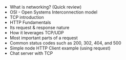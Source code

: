 - What is networking? (Quick review)
- OSI - Open Systems Interconnection model
- TCP introduction
- HTTP Fundamentals
- Its request & response nature
- How it leverages TCP/UDP
- Most important parts of a request
- Common status codes such as 200, 302, 404, and 500
- Simple node HTTP Client example (using request)
- Chat server with TCP